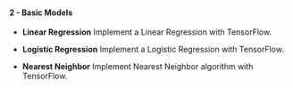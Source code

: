 
#### 2 - Basic Models
- **Linear Regression**  Implement a Linear Regression with TensorFlow.

- **Logistic Regression**  Implement a Logistic Regression with TensorFlow.

- **Nearest Neighbor**  Implement Nearest Neighbor algorithm with TensorFlow.